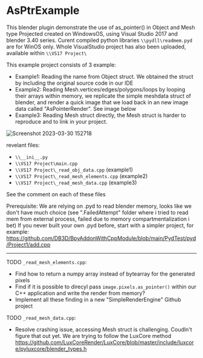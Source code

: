 # AsPtrExample
This blender plugin demonstrate the use of as_pointer() in Object and Mesh type
Projected created on WindowsOS, using Visual Studio 2017 and blender 3.40 series. 
Curent compiled python libraries `\\pydll\readmem.pyd` are for WinOS only.
Whole VisualStudio project has also been uploaded, available within `\\VS17 Project\`

This example project consists of 3 example:
- Example1: Reading the name from Object struct. We obtained the struct by including the original source code in our IDE
- Example2: Reading Mesh.vertices/edges/polygons/loops by looping their arrays within memory, we replicate the simple meshdata struct of blender, and render a quick image that we load back in an new image data called "AsPointerRender". See image below
- Example3: Reading Mesh struct directly, the Mesh struct is harder to reproduce and to link in your project.

![Screenshot 2023-03-30 152718](https://user-images.githubusercontent.com/56720730/228869371-422ea721-bdf5-433e-9312-0f7000520a51.jpg)

revelant files:
- `\\__ini__.py`
- `\\VS17 Project\main.cpp`
- `\\VS17 Project\_read_obj_data.cpp` (example1)
- `\\VS17 Project\_read_mesh_elements.cpp` (example2)
- `\\VS17 Project\_read_mesh_data.cpp` (example3)  

See the comment on each of these files

Prerequisite:
We are relying on .pyd to read blender memory, looks like we don't have much choice (see ".FailedAttempt" folder where i tried to read mem from external process, failed due to memory compartmentalization i bet) If you never built your own .pyd before, start with a simpler project, for example:
https://github.com/DB3D/BpyAddonWithCppModule/blob/main/PydTest/pyd/Project1/add.cpp

------------------------------------------------------------------------------------------------------

TODO `_read_mesh_elements.cpp`:

- Find how to return a numpy array instead of bytearray for the generated pixels
- Find if it is possible to direcyl pass `image.pixels.as_pointer()` within our C++ application and write the render from memory?
- Implement all these finding in a new "SimpleRenderEngine" Github project

TODO `_read_mesh_data.cpp`:

- Resolve crashing issue, accessing Mesh struct is challenging. Coudln't figure that out yet. We are trying to follow the LuxCore method  https://github.com/LuxCoreRender/LuxCore/blob/master/include/luxcore/pyluxcore/blender_types.h



